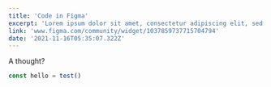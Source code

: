 ```yaml
---
title: 'Code in Figma'
excerpt: 'Lorem ipsum dolor sit amet, consectetur adipiscing elit, sed do eiusmod tempor incididunt ut labore et dolore magna aliqua. Praesent elementum facilisis leo vel fringilla est ullamcorper eget. At imperdiet dui accumsan sit amet nulla facilities morbi tempus.'
link: 'www.figma.com/community/widget/1037859737715704794'
date: '2021-11-16T05:35:07.322Z'
---
```


A thought?

```ts
const hello = test()
```
